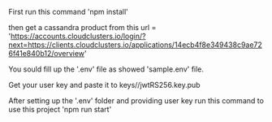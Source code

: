 First run this command 'npm install'

then get a cassandra product from this url = 'https://accounts.cloudclusters.io/login/?next=https://clients.cloudclusters.io/applications/14ecb4f8e349438c9ae726f41e840b12/overview'

You sould fill up the '.env' file as showed 'sample.env' file.

Get your user key and paste it to keys//jwtRS256.key.pub

After setting up the '.env' folder and providing user key run this command to use this project
'npm run start'
